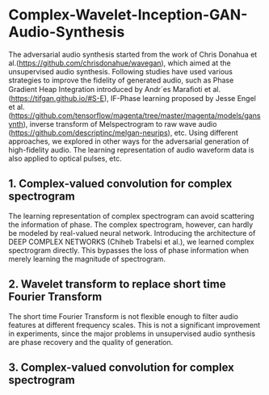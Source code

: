 # Complex-Wavelet-Inception-GAN-Audio-Synthesis
The adversarial audio synthesis started from the work of Chris Donahua et al.(https://github.com/chrisdonahue/wavegan), which aimed at the unsupervised audio synthesis. Following studies have used various strategies to improve the fidelity of generated audio, such as Phase Gradient Heap Integration introduced by Andr´es Maraﬁoti et al.(https://tifgan.github.io/#S-E), IF-Phase learning proposed by Jesse Engel et al.(https://github.com/tensorflow/magenta/tree/master/magenta/models/gansynth), inverse transform of Melspectrogram to raw wave audio (https://github.com/descriptinc/melgan-neurips), etc. Using different approaches, we explored in other ways for the adversarial generation of high-fidelity audio. The learning representation of audio waveform data is also applied to optical pulses, etc.
## 1. Complex-valued convolution for complex spectrogram
The learning representation of complex spectrogram can avoid scattering the information of phase. The complex spectrogram, however, can hardly be modeled by real-valued neural network. Introducing the architecture of DEEP COMPLEX NETWORKS (Chiheb Trabelsi et al.), we learned complex spectrogram directly. This bypasses the loss of phase information when merely learning the magnitude of spectrogram.
## 2. Wavelet transform to replace short time Fourier Transform
The short time Fourier Transform is not flexible enough to filter audio features at different frequency scales. This is not a significant improvement in experiments, since the major problems in unsupervised audio synthesis are phase recovery and the quality of generation.
## 3. Complex-valued convolution for complex spectrogram
